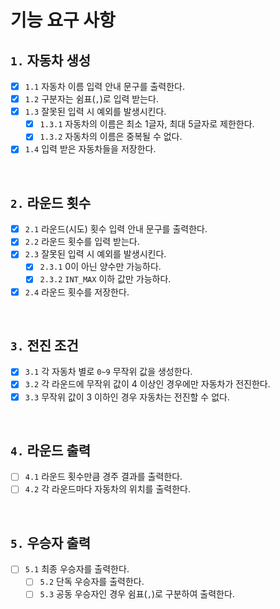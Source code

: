 # 기능 요구 사항

## `1.` 자동차 생성
- [x] `1.1` 자동차 이름 입력 안내 문구를 출력한다.
- [x] `1.2` 구분자는 쉼표(`,`)로 입력 받는다.
- [x] `1.3` 잘못된 입력 시 예외를 발생시킨다.
  - [x] `1.3.1` 자동차의 이름은 최소 1글자, 최대 5글자로 제한한다.
  - [x] `1.3.2` 자동차의 이름은 중복될 수 없다. 
- [x] `1.4` 입력 받은 자동차들을 저장한다.

<br>

## `2.` 라운드 횟수
- [x] `2.1` 라운드(시도) 횟수 입력 안내 문구를 출력한다.
- [x] `2.2` 라운드 횟수를 입력 받는다.
- [x] `2.3` 잘못된 입력 시 예외를 발생시킨다.
  - [x] `2.3.1` 0이 아닌 양수만 가능하다.
  - [x] `2.3.2` `INT_MAX` 이하 값만 가능하다.
- [x] `2.4` 라운드 횟수를 저장한다.

<br>

## `3.` 전진 조건
- [x] `3.1` 각 자동차 별로 `0~9` 무작위 값을 생성한다.
- [x] `3.2` 각 라운드에 무작위 값이 4 이상인 경우에만 자동차가 전진한다.
- [x] `3.3` 무작위 값이 3 이하인 경우 자동차는 전진할 수 없다.

<br>

## `4.` 라운드 출력
- [ ] `4.1` 라운드 횟수만큼 경주 결과를 출력한다.
- [ ] `4.2` 각 라운드마다 자동차의 위치를 출력한다.

<br>

## `5.` 우승자 출력
- [ ] `5.1` 최종 우승자를 출력한다.
  - [ ] `5.2` 단독 우승자를 출력한다.
  - [ ] `5.3` 공동 우승자인 경우 쉼표(`,`)로 구분하여 출력한다.

<br>
